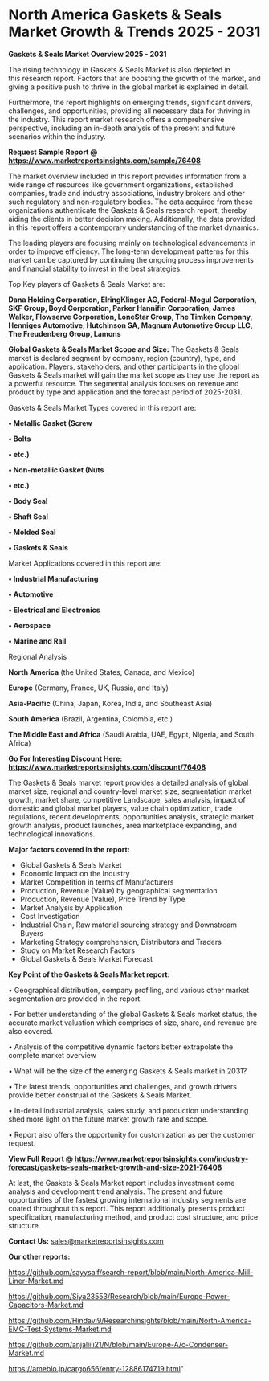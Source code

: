 # North America Gaskets & Seals Market Growth & Trends 2025 - 2031

<Strong> Gaskets & Seals Market Overview 2025 - 2031</strong>

The rising technology in Gaskets & Seals Market is also depicted in this research report. Factors that are boosting the growth of the market, and giving a positive push to thrive in the global market is explained in detail.

Furthermore, the report highlights on emerging trends, significant drivers, challenges, and opportunities, providing all necessary data for thriving in the industry. This report market research offers a comprehensive perspective, including an in-depth analysis of the present and future scenarios within the industry.

<strong>Request Sample Report @ <a href=https://www.marketreportsinsights.com/sample/76408>https://www.marketreportsinsights.com/sample/76408</a></strong>

The market overview included in this report provides information from a wide range of resources like government organizations, established companies, trade and industry associations, industry brokers and other such regulatory and non-regulatory bodies. The data acquired from these organizations authenticate the Gaskets & Seals research report, thereby aiding the clients in better decision making. Additionally, the data provided in this report offers a contemporary understanding of the market dynamics.

The leading players are focusing mainly on technological advancements in order to improve efficiency. The long-term development patterns for this market can be captured by continuing the ongoing process improvements and financial stability to invest in the best strategies.

Top Key players of Gaskets & Seals Market are:

<strong>Dana Holding Corporation, ElringKlinger AG, Federal-Mogul Corporation, SKF Group, Boyd Corporation, Parker Hannifin Corporation, James Walker, Flowserve Corporation, LoneStar Group, The Timken Company, Henniges Automotive, Hutchinson SA, Magnum Automotive Group LLC, The Freudenberg Group, Lamons</strong>

<strong><b>Global Gaskets & Seals Market Scope and Size:</b></strong>
The Gaskets & Seals market is declared segment by company, region (country), type, and application. Players, stakeholders, and other participants in the global Gaskets & Seals market will gain the market scope as they use the report as a powerful resource. The segmental analysis focuses on revenue and product by type and application and the forecast period of 2025-2031.

Gaskets & Seals Market Types covered in this report are:

<strong>• Metallic Gasket (Screw

• Bolts

• etc.)

• Non-metallic Gasket (Nuts

• etc.)

• Body Seal

• Shaft Seal

• Molded Seal

• Gaskets & Seals</strong>

Market Applications covered in this report are:

<strong>• Industrial Manufacturing

• Automotive

• Electrical and Electronics

• Aerospace

• Marine and Rail</strong> 

Regional Analysis

<strong>North America</strong> (the United States, Canada, and Mexico)

<strong>Europe</strong> (Germany, France, UK, Russia, and Italy)

<strong>Asia-Pacific</strong> (China, Japan, Korea, India, and Southeast Asia)

<strong>South America</strong> (Brazil, Argentina, Colombia, etc.)

<strong>The Middle East and Africa</strong> (Saudi Arabia, UAE, Egypt, Nigeria, and South Africa)

<strong>Go For Interesting Discount Here: <a href=https://www.marketreportsinsights.com/discount/76408>https://www.marketreportsinsights.com/discount/76408</a></strong>

The Gaskets & Seals market report provides a detailed analysis of global market size, regional and country-level market size, segmentation market growth, market share, competitive Landscape, sales analysis, impact of domestic and global market players, value chain optimization, trade regulations, recent developments, opportunities analysis, strategic market growth analysis, product launches, area marketplace expanding, and technological innovations.

<strong><b>Major factors covered in the report:</b></strong>
<ul>
  <li>Global Gaskets & Seals Market </li>
  <li>Economic Impact on the Industry</li>
  <li>Market Competition in terms of Manufacturers</li>
  <li>Production, Revenue (Value) by geographical segmentation</li>
  <li>Production, Revenue (Value), Price Trend by Type</li>
  <li>Market Analysis by Application</li>
  <li>Cost Investigation</li>
  <li>Industrial Chain, Raw material sourcing strategy and Downstream Buyers</li>
  <li>Marketing Strategy comprehension, Distributors and Traders</li>
  <li>Study on Market Research Factors</li>
  <li>Global Gaskets & Seals Market Forecast</li>
</ul>

<strong><b>Key Point of the Gaskets & Seals Market report:</b></strong>

• Geographical distribution, company profiling, and various other market segmentation are provided in the report.

• For better understanding of the global Gaskets & Seals market status, the accurate market valuation which comprises of size, share, and revenue are also covered.

• Analysis of the competitive dynamic factors better extrapolate the complete market overview

• What will be the size of the emerging Gaskets & Seals market in 2031?

• The latest trends, opportunities and challenges, and growth drivers provide better construal of the Gaskets & Seals Market.

• In-detail industrial analysis, sales study, and production understanding shed more light on the future market growth rate and scope.

• Report also offers the opportunity for customization as per the customer request.

<strong><b>View Full Report @ <a href=https://www.marketreportsinsights.com/industry-forecast/gaskets-seals-market-growth-and-size-2021-76408>https://www.marketreportsinsights.com/industry-forecast/gaskets-seals-market-growth-and-size-2021-76408</a></b></strong>


At last, the Gaskets & Seals Market report includes investment come analysis and development trend analysis. The present and future opportunities of the fastest growing international industry segments are coated throughout this report. This report additionally presents product specification, manufacturing method, and product cost structure, and price structure.

<strong>Contact Us:</strong>
sales@marketreportsinsights.com

<strong>Our other reports:</strong>

<a href=https://github.com/sayysaif/search-report/blob/main/North-America-Mill-Liner-Market.md>https://github.com/sayysaif/search-report/blob/main/North-America-Mill-Liner-Market.md</a>

<a href=https://github.com/Siya23553/Research/blob/main/Europe-Power-Capacitors-Market.md>https://github.com/Siya23553/Research/blob/main/Europe-Power-Capacitors-Market.md</a>

<a href=https://github.com/Hindavi9/Researchinsights/blob/main/North-America-EMC-Test-Systems-Market.md>https://github.com/Hindavi9/Researchinsights/blob/main/North-America-EMC-Test-Systems-Market.md</a>

<a href=https://github.com/anjaliiii21/N/blob/main/Europe-A/c-Condenser-Market.md>https://github.com/anjaliiii21/N/blob/main/Europe-A/c-Condenser-Market.md</a>

<a href=https://ameblo.jp/cargo656/entry-12886174719.html>https://ameblo.jp/cargo656/entry-12886174719.html</a>"
